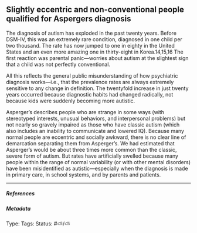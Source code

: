 ## Slightly eccentric and non-conventional people qualified for Aspergers diagnosis

The diagnosis of autism has exploded in the past twenty years. Before DSM-IV, this was an extremely rare condition, diagnosed in one child per two thousand. The rate has now jumped to one in eighty in the United States and an even more amazing one in thirty-eight in Korea.14,15,16 The first reaction was parental panic—worries about autism at the slightest sign that a child was not perfectly conventional.

All this reflects the general public misunderstanding of how psychiatric diagnosis works—i.e., that the prevalence rates are always extremely sensitive to any change in definition. The twentyfold increase in just twenty years occurred because diagnostic habits had changed radically, not because kids were suddenly becoming more autistic.

Asperger’s describes people who are strange in some ways (with stereotyped interests, unusual behaviors, and interpersonal problems) but not nearly so gravely impaired as those who have classic autism (which also includes an inability to communicate and lowered IQ). Because many normal people are eccentric and socially awkward, there is no clear line of demarcation separating them from Asperger’s. We had estimated that Asperger’s would be about three times more common than the classic, severe form of autism. But rates have artificially swelled because many people within the range of normal variability (or with other mental disorders) have been misidentified as autistic—especially when the diagnosis is made in primary care, in school systems, and by parents and patients.

---

##### References

##### Metadata

Type: 
Tags:
Status: #⛅️/⛅️
